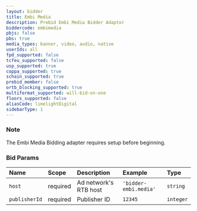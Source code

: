```yaml
---
layout: bidder
title: Embi Media
description: Prebid Embi Media Bidder Adaptor
biddercode: embimedia
pbjs: false
pbs: true
media_types: banner, video, audio, native
userIds: all
fpd_supported: false
tcfeu_supported: false
usp_supported: true
coppa_supported: true
schain_supported: true
prebid_member: false
ortb_blocking_supported: true
multiformat_supported: will-bid-on-one
floors_supported: false
aliasCode: limelightDigital
sidebarType: 1
---
```


### Note

The Embi Media Bidding adapter requires setup before beginning.

### Bid Params



| Name          | Scope    | Description           | Example                | Type      |
|:--------------|:---------|:----------------------|:-----------------------|:----------|
| `host`        | required | Ad network's RTB host | `'bidder-embi.media'`  | `string`  |
| `publisherId` | required | Publisher ID          | `12345`                | `integer` |

